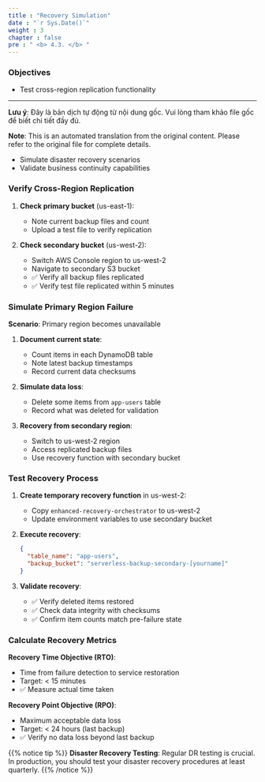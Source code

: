 ```yaml
---
title : "Recovery Simulation"
date : "`r Sys.Date()`"
weight : 3
chapter : false
pre : " <b> 4.3. </b> "
---
```


### Objectives
- Test cross-region replication functionality

---

**Lưu ý**: Đây là bản dịch tự động từ nội dung gốc. Vui lòng tham khảo file gốc để biết chi tiết đầy đủ.

**Note**: This is an automated translation from the original content. Please refer to the original file for complete details.

- Simulate disaster recovery scenarios
- Validate business continuity capabilities

### Verify Cross-Region Replication

1. **Check primary bucket** (us-east-1):
   - Note current backup files and count
   - Upload a test file to verify replication

2. **Check secondary bucket** (us-west-2):
   - Switch AWS Console region to us-west-2
   - Navigate to secondary S3 bucket
   - ✅ Verify all backup files replicated
   - ✅ Verify test file replicated within 5 minutes

### Simulate Primary Region Failure

**Scenario**: Primary region becomes unavailable

1. **Document current state**:
   - Count items in each DynamoDB table
   - Note latest backup timestamps
   - Record current data checksums

2. **Simulate data loss**:
   - Delete some items from `app-users` table
   - Record what was deleted for validation

3. **Recovery from secondary region**:
   - Switch to us-west-2 region
   - Access replicated backup files
   - Use recovery function with secondary bucket

### Test Recovery Process

1. **Create temporary recovery function** in us-west-2:
   - Copy `enhanced-recovery-orchestrator` to us-west-2
   - Update environment variables to use secondary bucket

2. **Execute recovery**:
   ```json
   {
     "table_name": "app-users",
     "backup_bucket": "serverless-backup-secondary-[yourname]"
   }
   ```

3. **Validate recovery**:
   - ✅ Verify deleted items restored
   - ✅ Check data integrity with checksums
   - ✅ Confirm item counts match pre-failure state

### Calculate Recovery Metrics

**Recovery Time Objective (RTO)**:
- Time from failure detection to service restoration
- Target: < 15 minutes
- ✅ Measure actual time taken

**Recovery Point Objective (RPO)**:
- Maximum acceptable data loss
- Target: < 24 hours (last backup)
- ✅ Verify no data loss beyond last backup

{{% notice tip %}}
**Disaster Recovery Testing**: Regular DR testing is crucial. In production, you should test your disaster recovery procedures at least quarterly.
{{% /notice %}}
